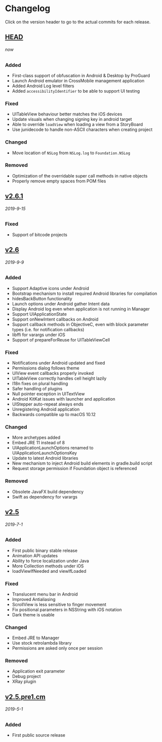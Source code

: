 # Changelog

Click on the version header to go to the actual commits for each release.

## [HEAD]
###### now

### Added
- First-class support of obfuscation in Android & Desktop by ProGuard
- Launch Android emulator in CrossMobile management application
- Added Android Log level filters
- Added `accessibilityIdentifier` to be able to support UI testing

### Fixed
- UITableView behaviour better matches the iOS devices
- Update visuals when changing signing key in android target
- Able to override `loadView` when loading a view from a StoryBoard
- Use junidecode to handle non-ASCII characters when creating project

### Changed
- Move location of `NSLog` from `NSLog.log` to `Foundation.NSLog`

### Removed
- Optimization of the overridable super call methods in native objects
- Properly remove empty spaces from POM files

## [v2.6.1]
###### 2019-9-15
### Fixed
- Support of bitcode projects

## [v2.6]
###### 2019-9-9
### Added
- Support Adaptive icons under Android
- Bootstrap mechanism to install required Android libraries for compilation
- hidesBackButton functionality
- Launch options under Android gather Intent data
- Display Android log even when application is not running in Manager
- Support UIApplicationState
- Support onNewIntent callbacks on Android
- Support callback methods in ObjectiveC, even with block parameter types (i.e. for notification callbacks)
- libffi for varargs under iOS
- Support of prepareForReuse for UITableViewCell

### Fixed
- Notifications under Android updated and fixed
- Permissions dialog follows theme
- UIView event callbacks properly invoked
- UITableView correctly handles cell height lazily
- I18n fixes on plural handling
- Safer handling of plugins
- Null pointer exception in UITextView
- Android KitKat issues with launcher and application
- UIStepper auto-repeat always ends
- Unregistering Android application
- Backwards compatible up to macOS 10.12

### Changed
- More archetypes added
- Embed JRE 11 instead of 8
- UIApplicationLaunchOptions renamed to UIApplicationLaunchOptionsKey
- Update to latest Android libraries
- New mechanism to inject Android build elements in gradle.build script
- Request storage permission if Foundation object is referenced

### Removed
- Obsolete JavaFX build dependency
- Swift as dependency for varargs

## [v2.5]
###### 2019-7-1
### Added
- First public binary stable release
- Animation API updates
- Ability to force localization under Java
- More Collection methods under iOS
- loadViewIfNeeded and viewIfLoaded

### Fixed
- Translucent menu bar in Android
- Improved Antialiasing
- ScrollView is less sensitive to finger movement
- Fix positional parameters in NSString with iOS notation
- Dark theme is usable

### Changed
- Embed JRE to Manager
- Use stock retrolambda library
- Permissions are asked only once per session 

### Removed
- Application exit parameter
- Debug project
- XRay plugin

## [v2.5.pre1.cm]
###### 2019-5-1
### Added
- First public source release

[HEAD]: https://github.com/crossmob/CrossMobile/compare/v2.6.1...HEAD
[v2.6.1]: https://github.com/crossmob/CrossMobile/compare/v2.6...v2.6.1
[v2.6]: https://github.com/crossmob/CrossMobile/compare/v2.5...v2.6
[v2.5]: https://github.com/crossmob/CrossMobile/compare/v2.5.pre1.cm...v2.5
[v2.5.pre1.cm]: https://github.com/crossmob/CrossMobile/tree/v2.5.pre1.cm
